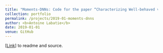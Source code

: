 ```yaml
---
title: "Moments-DNNs: Code for the paper “Characterizing Well-behaved vs. Pathological Deep Neural Networks“"
collection: portfolio
permalink: /projects/2019-01-moments-dnns
author: <b>Antoine Labatie</b>
date: 2019-01-01
venue: GitHub
---
```


[[Link](https://github.com/alabatie/moments-dnns)] to readme and source.
<br>
<br>
